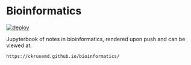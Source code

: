 # Bioinformatics
[![deploy](https://github.com/ckrusemd/bioinformatics/actions/workflows/deploy.yml/badge.svg)](https://github.com/ckrusemd/bioinformatics/actions/workflows/deploy.yml)

Jupyterbook of notes in bioinformatics, rendered upon push and can be viewed at:

```
https://ckrusemd.github.io/bioinformatics/
```
